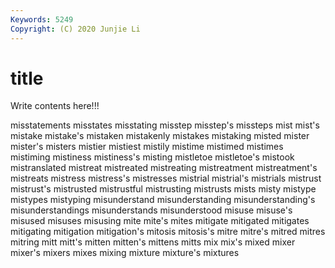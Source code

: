 ```yaml
---
Keywords: 5249
Copyright: (C) 2020 Junjie Li
---
```


# title

Write contents here!!!

misstatements 
misstates 
misstating 
misstep 
misstep's 
missteps 
mist 
mist's 
mistake
mistake's 
mistaken 
mistakenly 
mistakes 
mistaking 
misted 
mister 
mister's 
misters 
mistier
mistiest 
mistily 
mistime 
mistimed 
mistimes 
mistiming 
mistiness 
mistiness's 
misting 
mistletoe
mistletoe's 
mistook 
mistranslated 
mistreat 
mistreated 
mistreating 
mistreatment 
mistreatment's 
mistreats 
mistress
mistress's 
mistresses 
mistrial 
mistrial's 
mistrials 
mistrust 
mistrust's 
mistrusted 
mistrustful 
mistrusting
mistrusts 
mists 
misty 
mistype 
mistypes 
mistyping 
misunderstand 
misunderstanding 
misunderstanding's 
misunderstandings
misunderstands 
misunderstood 
misuse 
misuse's 
misused 
misuses 
misusing 
mite 
mite's 
mites
mitigate 
mitigated 
mitigates 
mitigating 
mitigation 
mitigation's 
mitosis 
mitosis's 
mitre 
mitre's
mitred 
mitres 
mitring 
mitt 
mitt's 
mitten 
mitten's 
mittens 
mitts 
mix
mix's 
mixed 
mixer 
mixer's 
mixers 
mixes 
mixing 
mixture 
mixture's 
mixtures
